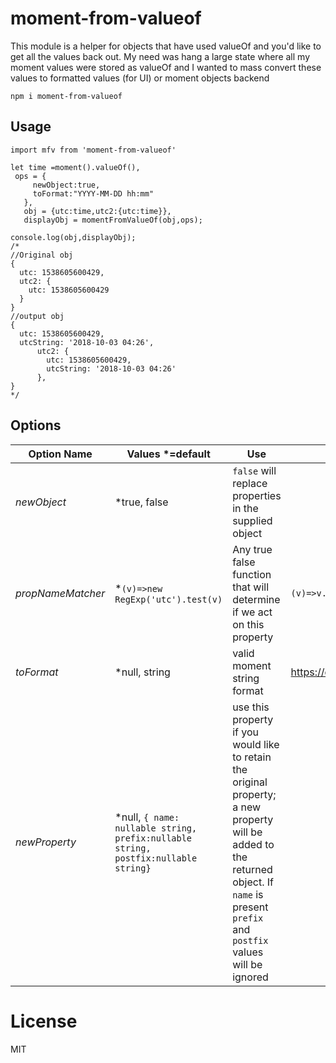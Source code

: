 # moment-from-valueof

This module is a helper for objects that have used valueOf and you'd like to get all the values back out.  My need was hang a large state where all my moment values were stored as valueOf and I wanted to mass convert these values to formatted values (for UI) or moment objects backend

`npm i moment-from-valueof`

## Usage
`import mfv from 'moment-from-valueof'`

```
let time =moment().valueOf(),
 ops = {
     newObject:true,
     toFormat:"YYYY-MM-DD hh:mm"
   },
   obj = {utc:time,utc2:{utc:time}},
   displayObj = momentFromValueOf(obj,ops);

console.log(obj,displayObj);
/*
//Original obj
{
  utc: 1538605600429,
  utc2: {
    utc: 1538605600429
  }
}
//output obj
{
  utc: 1538605600429,
  utcString: '2018-10-03 04:26',
      utc2: {
        utc: 1538605600429,
        utcString: '2018-10-03 04:26'
      },
}
*/
```

## Options
Option Name | Values *=default | Use | Example
--- |--- |--- |--- |
*newObject* | *true, false | `false` will replace properties in the supplied object |
*propNameMatcher* | *`(v)=>new RegExp('utc').test(v)` | Any true false function that will determine if we act on this property  | `(v)=>v.includes('datetime')`
*toFormat* | *null, string | valid moment string format | https://devhints.io/moment
*newProperty* | *null, `{ name: nullable string, prefix:nullable string, postfix:nullable string}` | use this property if you would like to retain the original property; a new property will be added to the returned object.  If `name` is present `prefix` and `postfix` values will be ignored |



# License
MIT
